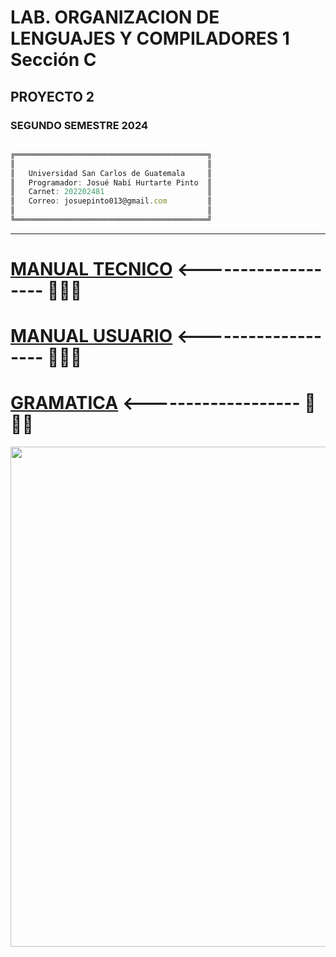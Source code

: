 # LAB.  ORGANIZACION DE LENGUAJES Y COMPILADORES 1 Sección C
## PROYECTO 2
### SEGUNDO SEMESTRE 2024

```js

╔═══════════════════════════════════════════╗
║                                           ║
║   Universidad San Carlos de Guatemala     ║
║   Programador: Josué Nabí Hurtarte Pinto  ║
║   Carnet: 202202481                       ║
║   Correo: josuepinto013@gmail.com         ║
║                                           ║
╚═══════════════════════════════════════════╝

```

---

# [MANUAL TECNICO](src/Documentacion/ManualTecnico.pdf)    <------------------- 👀👀👀
# [MANUAL USUARIO](Documentacion/ManualUsuario.pdf)    <------------------- 👀👀👀
# [GRAMATICA](src/Documentacion/Gramatica.txt)    <------------------- 👀👀👀


<p align="center">
  <a href="#"><img src="https://i.pinimg.com/originals/1a/ef/79/1aef79b84a78c4f2600408f77a49ba7a.gif" width="800px"/></a>
</p>